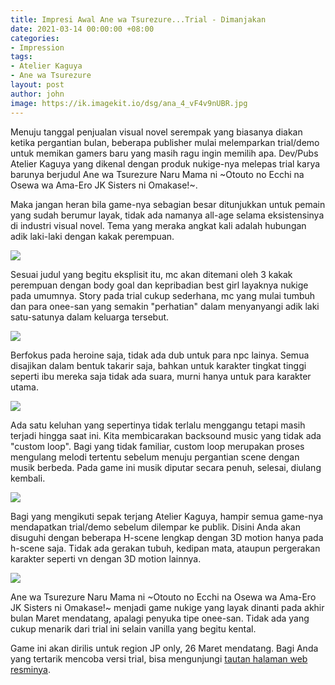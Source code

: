 ```yaml
---
title: Impresi Awal Ane wa Tsurezure...Trial - Dimanjakan
date: 2021-03-14 00:00:00 +08:00
categories:
- Impression
tags:
- Atelier Kaguya
- Ane wa Tsurezure
layout: post
author: john
image: https://ik.imagekit.io/dsg/ana_4_vF4v9nUBR.jpg
---
```


Menuju tanggal penjualan visual novel serempak yang biasanya diakan ketika pergantian bulan, beberapa publisher mulai melemparkan trial/demo untuk memikan gamers baru yang masih ragu ingin memilih apa. Dev/Pubs Atelier Kaguya yang dikenal dengan produk nukige-nya melepas trial karya barunya berjudul Ane wa Tsurezure Naru Mama ni \~Otouto no Ecchi na Osewa wa Ama-Ero JK Sisters ni Omakase!\~.

Maka jangan heran bila game-nya sebagian besar ditunjukkan untuk pemain yang sudah berumur layak, tidak ada namanya all-age selama eksistensinya di industri visual novel. Tema yang meraka angkat kali adalah hubungan adik laki-laki dengan kakak perempuan.

![](https://ik.imagekit.io/dsg/ana_2_gzeNQuQB1.jpg)

Sesuai judul yang begitu eksplisit itu, mc akan ditemani oleh 3 kakak perempuan dengan body goal dan kepribadian best girl layaknya nukige pada umumnya. Story pada trial cukup sederhana, mc yang mulai tumbuh dan para onee-san yang semakin "perhatian" dalam menyanyangi adik laki satu-satunya dalam keluarga tersebut.

![](https://ik.imagekit.io/dsg/ana_3_wOAz0yMPfnY.jpg)

Berfokus pada heroine saja, tidak ada dub untuk para npc lainya. Semua disajikan dalam bentuk takarir saja, bahkan untuk karakter tingkat tinggi seperti ibu mereka saja tidak ada suara, murni hanya untuk para karakter utama.

![](https://ik.imagekit.io/dsg/ana_5_h3kifLTXt.jpg)

Ada satu keluhan yang sepertinya tidak terlalu menggangu tetapi masih terjadi hingga saat ini. Kita membicarakan backsound music yang tidak ada "custom loop". Bagi yang tidak familiar, custom loop merupakan proses mengulang melodi tertentu sebelum menuju pergantian scene dengan musik berbeda. Pada game ini musik diputar secara penuh, selesai, diulang kembali.

![](https://ik.imagekit.io/dsg/ana_7_CLgdQeUxwkf.jpg)

Bagi yang mengikuti sepak terjang Atelier Kaguya, hampir semua game-nya mendapatkan trial/demo sebelum dilempar ke publik. Disini Anda akan disuguhi dengan beberapa H-scene lengkap dengan 3D motion hanya pada h-scene saja. Tidak ada gerakan tubuh, kedipan mata, ataupun pergerakan karakter seperti vn dengan 3D motion lainnya.

![](https://ik.imagekit.io/dsg/ana_6_FVY0y_5_J.jpg)

Ane wa Tsurezure Naru Mama ni \~Otouto no Ecchi na Osewa wa Ama-Ero JK Sisters ni Omakase!\~ menjadi game nukige yang layak dinanti pada akhir bulan Maret mendatang, apalagi penyuka tipe onee-san. Tidak ada yang cukup menarik dari trial ini selain vanilla yang begitu kental.

Game ini akan dirilis untuk region JP only, 26 Maret mendatang. Bagi Anda yang tertarik mencoba versi trial, bisa mengunjungi [tautan halaman web resminya](http://www.a-kaguya.com/products_cc/anemama/download.html).
